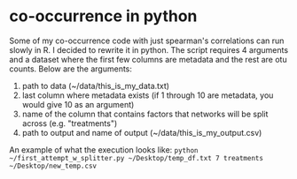 # co-occurrence in python
Some of my co-occurrence code with just spearman's correlations can run slowly in R.
I decided to rewrite it in python.
The script requires 4 arguments and a dataset where the first few columns are metadata and the rest are otu counts.  Below are the arguments:
1) path to data (~/data/this_is_my_data.txt)
2) last column where metadata exists (if 1 through 10 are metadata, you would give 10 as an argument)
3) name of the column that contains factors that networks will be split across (e.g. "treatments")
4) path to output and name of output (~/data/this_is_my_output.csv)

An example of what the execution looks like:
`
python ~/first_attempt_w_splitter.py ~/Desktop/temp_df.txt 7 treatments ~/Desktop/new_temp.csv
`
